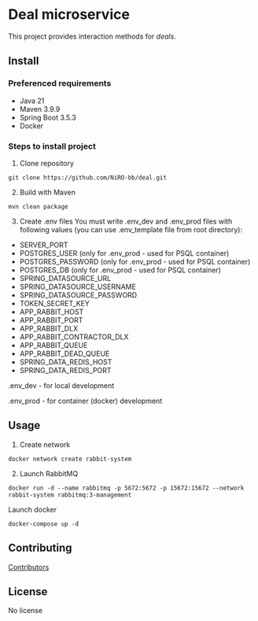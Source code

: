 # Deal microservice
This project provides interaction methods for <i>deals</i>.

## Install
### Preferenced requirements
* Java 21
* Maven 3.9.9
* Spring Boot 3.5.3
* Docker 

### Steps to install project
1. Clone repository
```shell
git clone https://github.com/NiRO-bb/deal.git
```

2. Build with Maven
```shell
mvn clean package 
```

3. Create .env files
   You must write .env_dev and .env_prod files with following values (you can use .env_template file from root directory):
* SERVER_PORT
* POSTGRES_USER (only for .env_prod - used for PSQL container)
* POSTGRES_PASSWORD (only for .env_prod - used for PSQL container)
* POSTGRES_DB (only for .env_prod - used for PSQL container)
* SPRING_DATASOURCE_URL
* SPRING_DATASOURCE_USERNAME
* SPRING_DATASOURCE_PASSWORD
* TOKEN_SECRET_KEY
* APP_RABBIT_HOST
* APP_RABBIT_PORT
* APP_RABBIT_DLX
* APP_RABBIT_CONTRACTOR_DLX
* APP_RABBIT_QUEUE
* APP_RABBIT_DEAD_QUEUE
* SPRING_DATA_REDIS_HOST
* SPRING_DATA_REDIS_PORT

<p>.env_dev - for local development </p>
<p>.env_prod - for container (docker) development</p>

## Usage
1. Create network
```shell
docker network create rabbit-system
```
2. Launch RabbitMQ
```shell
docker run -d --name rabbitmq -p 5672:5672 -p 15672:15672 --network rabbit-system rabbitmq:3-management
```
Launch docker
```shell
docker-compose up -d
```

## Contributing
<a href="https://github.com/NiRO-bb/deal/graphs/contributors/">Contributors</a>

## License
No license 